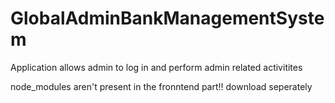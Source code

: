 # GlobalAdminBankManagementSystem
Application allows admin to log in and perform admin related activitites

node_modules aren't present in the fronntend part!! download seperately
